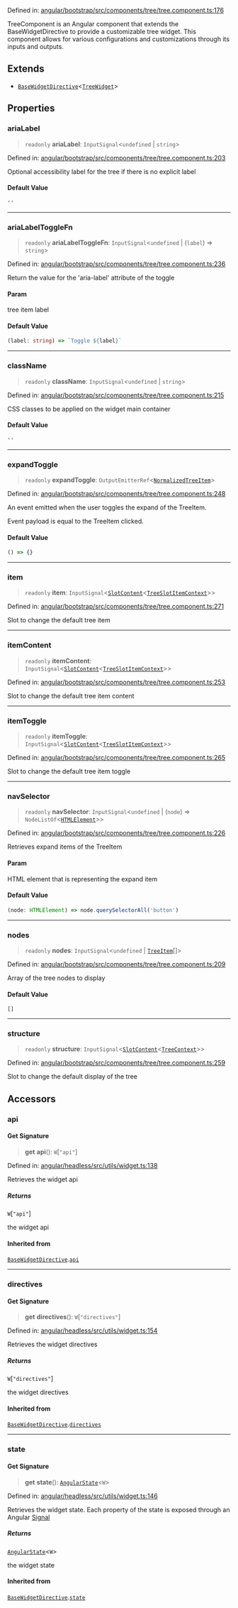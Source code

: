 Defined in: [angular/bootstrap/src/components/tree/tree.component.ts:176](https://github.com/AmadeusITGroup/AgnosUI/blob/af83623f0973f356cb686181b2d6a3ed684f8411/angular/bootstrap/src/components/tree/tree.component.ts#L176)

TreeComponent is an Angular component that extends the BaseWidgetDirective
to provide a customizable tree widget. This component allows for various
configurations and customizations through its inputs and outputs.

## Extends

- [`BaseWidgetDirective`](BaseWidgetDirective.md)\<[`TreeWidget`](../type-aliases/TreeWidget.md)\>

## Properties

### ariaLabel

> `readonly` **ariaLabel**: `InputSignal`\<`undefined` \| `string`\>

Defined in: [angular/bootstrap/src/components/tree/tree.component.ts:203](https://github.com/AmadeusITGroup/AgnosUI/blob/af83623f0973f356cb686181b2d6a3ed684f8411/angular/bootstrap/src/components/tree/tree.component.ts#L203)

Optional accessibility label for the tree if there is no explicit label

#### Default Value

`''`

***

### ariaLabelToggleFn

> `readonly` **ariaLabelToggleFn**: `InputSignal`\<`undefined` \| (`label`) => `string`\>

Defined in: [angular/bootstrap/src/components/tree/tree.component.ts:236](https://github.com/AmadeusITGroup/AgnosUI/blob/af83623f0973f356cb686181b2d6a3ed684f8411/angular/bootstrap/src/components/tree/tree.component.ts#L236)

Return the value for the 'aria-label' attribute of the toggle

#### Param

tree item label

#### Default Value

```ts
(label: string) => `Toggle ${label}`
```

***

### className

> `readonly` **className**: `InputSignal`\<`undefined` \| `string`\>

Defined in: [angular/bootstrap/src/components/tree/tree.component.ts:215](https://github.com/AmadeusITGroup/AgnosUI/blob/af83623f0973f356cb686181b2d6a3ed684f8411/angular/bootstrap/src/components/tree/tree.component.ts#L215)

CSS classes to be applied on the widget main container

#### Default Value

`''`

***

### expandToggle

> `readonly` **expandToggle**: `OutputEmitterRef`\<[`NormalizedTreeItem`](../interfaces/NormalizedTreeItem.md)\>

Defined in: [angular/bootstrap/src/components/tree/tree.component.ts:248](https://github.com/AmadeusITGroup/AgnosUI/blob/af83623f0973f356cb686181b2d6a3ed684f8411/angular/bootstrap/src/components/tree/tree.component.ts#L248)

An event emitted when the user toggles the expand of the TreeItem.

Event payload is equal to the TreeItem clicked.

#### Default Value

```ts
() => {}
```

***

### item

> `readonly` **item**: `InputSignal`\<[`SlotContent`](../type-aliases/SlotContent.md)\<[`TreeSlotItemContext`](../type-aliases/TreeSlotItemContext.md)\>\>

Defined in: [angular/bootstrap/src/components/tree/tree.component.ts:271](https://github.com/AmadeusITGroup/AgnosUI/blob/af83623f0973f356cb686181b2d6a3ed684f8411/angular/bootstrap/src/components/tree/tree.component.ts#L271)

Slot to change the default tree item

***

### itemContent

> `readonly` **itemContent**: `InputSignal`\<[`SlotContent`](../type-aliases/SlotContent.md)\<[`TreeSlotItemContext`](../type-aliases/TreeSlotItemContext.md)\>\>

Defined in: [angular/bootstrap/src/components/tree/tree.component.ts:253](https://github.com/AmadeusITGroup/AgnosUI/blob/af83623f0973f356cb686181b2d6a3ed684f8411/angular/bootstrap/src/components/tree/tree.component.ts#L253)

Slot to change the default tree item content

***

### itemToggle

> `readonly` **itemToggle**: `InputSignal`\<[`SlotContent`](../type-aliases/SlotContent.md)\<[`TreeSlotItemContext`](../type-aliases/TreeSlotItemContext.md)\>\>

Defined in: [angular/bootstrap/src/components/tree/tree.component.ts:265](https://github.com/AmadeusITGroup/AgnosUI/blob/af83623f0973f356cb686181b2d6a3ed684f8411/angular/bootstrap/src/components/tree/tree.component.ts#L265)

Slot to change the default tree item toggle

***

### navSelector

> `readonly` **navSelector**: `InputSignal`\<`undefined` \| (`node`) => `NodeListOf`\<[`HTMLElement`](https://developer.mozilla.org/docs/Web/API/HTMLElement)\>\>

Defined in: [angular/bootstrap/src/components/tree/tree.component.ts:226](https://github.com/AmadeusITGroup/AgnosUI/blob/af83623f0973f356cb686181b2d6a3ed684f8411/angular/bootstrap/src/components/tree/tree.component.ts#L226)

Retrieves expand items of the TreeItem

#### Param

HTML element that is representing the expand item

#### Default Value

```ts
(node: HTMLElement) => node.querySelectorAll('button')
```

***

### nodes

> `readonly` **nodes**: `InputSignal`\<`undefined` \| [`TreeItem`](../interfaces/TreeItem.md)[]\>

Defined in: [angular/bootstrap/src/components/tree/tree.component.ts:209](https://github.com/AmadeusITGroup/AgnosUI/blob/af83623f0973f356cb686181b2d6a3ed684f8411/angular/bootstrap/src/components/tree/tree.component.ts#L209)

Array of the tree nodes to display

#### Default Value

`[]`

***

### structure

> `readonly` **structure**: `InputSignal`\<[`SlotContent`](../type-aliases/SlotContent.md)\<[`TreeContext`](../type-aliases/TreeContext.md)\>\>

Defined in: [angular/bootstrap/src/components/tree/tree.component.ts:259](https://github.com/AmadeusITGroup/AgnosUI/blob/af83623f0973f356cb686181b2d6a3ed684f8411/angular/bootstrap/src/components/tree/tree.component.ts#L259)

Slot to change the default display of the tree

## Accessors

### api

#### Get Signature

> **get** **api**(): `W`\[`"api"`\]

Defined in: [angular/headless/src/utils/widget.ts:138](https://github.com/AmadeusITGroup/AgnosUI/blob/af83623f0973f356cb686181b2d6a3ed684f8411/angular/headless/src/utils/widget.ts#L138)

Retrieves the widget api

##### Returns

`W`\[`"api"`\]

the widget api

#### Inherited from

[`BaseWidgetDirective`](BaseWidgetDirective.md).[`api`](BaseWidgetDirective.md#api)

***

### directives

#### Get Signature

> **get** **directives**(): `W`\[`"directives"`\]

Defined in: [angular/headless/src/utils/widget.ts:154](https://github.com/AmadeusITGroup/AgnosUI/blob/af83623f0973f356cb686181b2d6a3ed684f8411/angular/headless/src/utils/widget.ts#L154)

Retrieves the widget directives

##### Returns

`W`\[`"directives"`\]

the widget directives

#### Inherited from

[`BaseWidgetDirective`](BaseWidgetDirective.md).[`directives`](BaseWidgetDirective.md#directives)

***

### state

#### Get Signature

> **get** **state**(): [`AngularState`](../type-aliases/AngularState.md)\<`W`\>

Defined in: [angular/headless/src/utils/widget.ts:146](https://github.com/AmadeusITGroup/AgnosUI/blob/af83623f0973f356cb686181b2d6a3ed684f8411/angular/headless/src/utils/widget.ts#L146)

Retrieves the widget state. Each property of the state is exposed through an Angular [Signal](https://angular.dev/api/core/Signal)

##### Returns

[`AngularState`](../type-aliases/AngularState.md)\<`W`\>

the widget state

#### Inherited from

[`BaseWidgetDirective`](BaseWidgetDirective.md).[`state`](BaseWidgetDirective.md#state)
